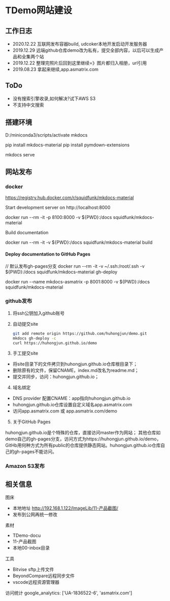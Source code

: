 # TDemo网站建设

## 工作日志

- 2020.12.22  互联网发布容器build, udcoker本地开发启动开发服务器
- 2019.12.29  远端github仓库demo改为私有，提交全部内容，以后可以生成产品和全集两个站
- 2019.12.22  整理完照片后回到这里继续=》图片都归入相册，url引用
- 2019.08.23  拿起来继续,app.asmatrix.com

## ToDo

- 没有搜索引擎收录,如何解决?试下AWS S3
- 不支持中文搜索

## 搭建环境

D:/miniconda3/scripts/activate mkdocs

pip install mkdocs-material
pip install pymdown-extensions

mkdocs serve

## 网站发布

### docker

https://registry.hub.docker.com/r/squidfunk/mkdocs-material

Start development server on http://localhost:8000

docker run --rm -it -p 8100:8000 -v ${PWD}:/docs squidfunk/mkdocs-material

Build documentation

docker run --rm -it -v ${PWD}:/docs squidfunk/mkdocs-material build

#### Deploy documentation to GitHub Pages

// 默认发布gh-pages分支
docker run --rm -it -v ~/.ssh:/root/.ssh -v ${PWD}:/docs squidfunk/mkdocs-material gh-deploy 

docker run --name mkdocs-asmatrix -p 8001:8000 -v ${PWD}:/docs squidfunk/mkdocs-material

### github发布

1. 将ssh公钥加入github账号

2. 自动提交site

    ~~~ sh
    git add remote origin https://github.com/huhongjun/demo.git
    mkdocs gh-deploy -c
    curl https://huhongjun.github.io/demo
    ~~~

3. 手工提交site 

* 将site目录下的文件拷贝到huhongjun.github.io仓库根目录下；
* 删除原有的文件，保留CNAME，index.md改名为readme.md；
* 提交并同步，访问：huhongjun.github.io；

4. 域名绑定 

* DNS provider 配置CNAME：app指向huhongjun.github.io
* huhongjun.github.io仓库设置自定义域名app.asmatrix.com
* 访问app.asmatrix.com 或 app.asmatrix.com/demo

5. 关于GitHub Pages

huhongjun.github.io是个特殊的仓库，直接访问master作为网站；
其他仓库如demo自己的gh-pages分支，访问方式为https://huhongjun.github.io/demo，GitHb用何种方式为所有public的仓库提供静态网站。huhongjun.github.io仓库自己的gh-pages不能访问。


### Amazon S3发布

## 相关信息

图床    
* 本地地址    http://192.168.1.122/ImageLib/11-产品截图/ 
* 发布到公网再统一修改

素材
* TDemo-docu
* 11-产品截图
* 本地00-inbox目录

工具
* Bitvise sftp上传文件
* BeyondCompare远程同步文件
* vscode远程资源管理器

访问统计
google_analytics: ['UA-1836522-6', 'asmatrix.com']

